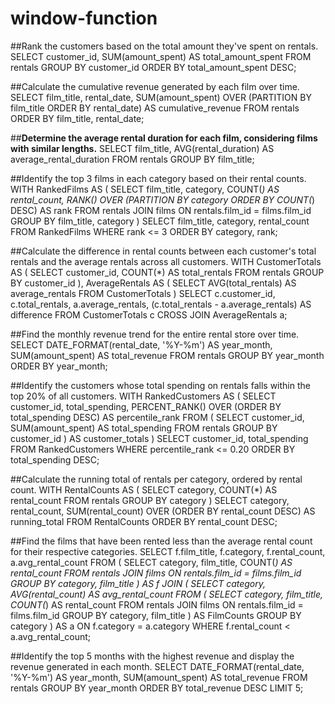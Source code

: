 # window-function

##Rank the customers based on the total amount they've spent on rentals.
SELECT
    customer_id,
    SUM(amount_spent) AS total_amount_spent
FROM rentals
GROUP BY customer_id
ORDER BY total_amount_spent DESC;


##Calculate the cumulative revenue generated by each film over time.
SELECT
    film_title,
    rental_date,
    SUM(amount_spent) OVER (PARTITION BY film_title ORDER BY rental_date) AS cumulative_revenue
FROM rentals
ORDER BY film_title, rental_date;


##**Determine the average rental duration for each film, considering films with similar lengths.**
SELECT
    film_title,
    AVG(rental_duration) AS average_rental_duration
FROM rentals
GROUP BY film_title;


##Identify the top 3 films in each category based on their rental counts.
WITH RankedFilms AS (
    SELECT
        film_title,
        category,
        COUNT(*) AS rental_count,
        RANK() OVER (PARTITION BY category ORDER BY COUNT(*) DESC) AS rank
    FROM rentals
    JOIN films ON rentals.film_id = films.film_id
    GROUP BY film_title, category
)
SELECT
    film_title,
    category,
    rental_count
FROM RankedFilms
WHERE rank <= 3
ORDER BY category, rank;


##Calculate the difference in rental counts between each customer's total rentals and the average rentals across all customers.
WITH CustomerTotals AS (
    SELECT
        customer_id,
        COUNT(*) AS total_rentals
    FROM rentals
    GROUP BY customer_id
),
AverageRentals AS (
    SELECT
        AVG(total_rentals) AS average_rentals
    FROM CustomerTotals
)
SELECT
    c.customer_id,
    c.total_rentals,
    a.average_rentals,
    (c.total_rentals - a.average_rentals) AS difference
FROM CustomerTotals c
CROSS JOIN AverageRentals a;


##Find the monthly revenue trend for the entire rental store over time.
SELECT 
   DATE_FORMAT(rental_date, '%Y-%m') AS year_month,
    SUM(amount_spent) AS total_revenue
FROM rentals
GROUP BY year_month
ORDER BY year_month;

##Identify the customers whose total spending on rentals falls within the top 20% of all customers.
WITH RankedCustomers AS (
    SELECT
        customer_id,
        total_spending,
        PERCENT_RANK() OVER (ORDER BY total_spending DESC) AS percentile_rank
    FROM (
        SELECT
            customer_id,
            SUM(amount_spent) AS total_spending
        FROM rentals
        GROUP BY customer_id
    ) AS customer_totals
)
SELECT
    customer_id,
    total_spending
FROM RankedCustomers
WHERE percentile_rank <= 0.20
ORDER BY total_spending DESC;


##Calculate the running total of rentals per category, ordered by rental count.
WITH RentalCounts AS (
    SELECT
        category,
        COUNT(*) AS rental_count
    FROM rentals
    GROUP BY category
)
SELECT
    category,
    rental_count,
    SUM(rental_count) OVER (ORDER BY rental_count DESC) AS running_total
FROM RentalCounts
ORDER BY rental_count DESC;


##Find the films that have been rented less than the average rental count for their respective categories.
SELECT
    f.film_title,
    f.category,
    f.rental_count,
    a.avg_rental_count
FROM (
    SELECT
        category,
        film_title,
        COUNT(*) AS rental_count
    FROM rentals
    JOIN films ON rentals.film_id = films.film_id
    GROUP BY category, film_title
) AS f
JOIN (
    SELECT
        category,
        AVG(rental_count) AS avg_rental_count
    FROM (
        SELECT
            category,
            film_title,
            COUNT(*) AS rental_count
        FROM rentals
        JOIN films ON rentals.film_id = films.film_id
        GROUP BY category, film_title
    ) AS FilmCounts
    GROUP BY category
) AS a
ON f.category = a.category
WHERE f.rental_count < a.avg_rental_count;


##Identify the top 5 months with the highest revenue and display the revenue generated in each month.
SELECT
    DATE_FORMAT(rental_date, '%Y-%m') AS year_month,
    SUM(amount_spent) AS total_revenue
FROM rentals
GROUP BY year_month
ORDER BY total_revenue DESC
LIMIT 5;

